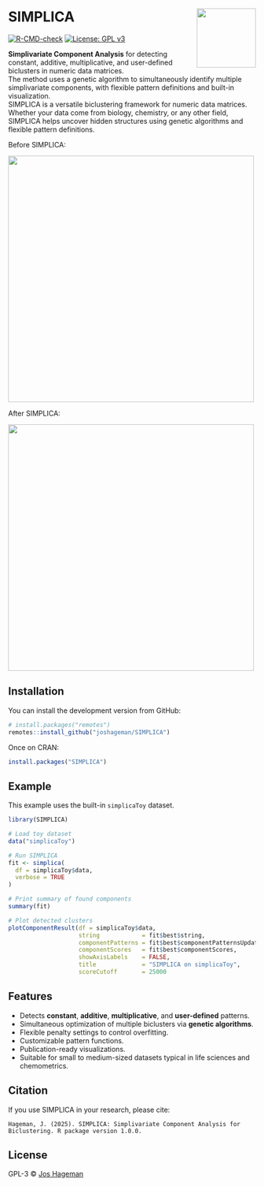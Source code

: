 # SIMPLICA <img src="man/figures/logo.png" align="right" height="120" />

[![R-CMD-check](https://github.com/joshageman/SIMPLICA/actions/workflows/R-CMD-check.yaml/badge.svg)](https://github.com/joshageman/SIMPLICA/actions)
[![License: GPL v3](https://img.shields.io/badge/License-GPLv3-blue.svg)](https://www.gnu.org/licenses/gpl-3.0)

**Simplivariate Component Analysis** for detecting constant, additive, multiplicative, and user-defined biclusters in numeric data matrices.  
The method uses a genetic algorithm to simultaneously identify multiple simplivariate components, with flexible pattern definitions and built-in visualization.  
SIMPLICA is a versatile biclustering framework for numeric data matrices. Whether your data come from biology, chemistry, or any other field, SIMPLICA helps uncover hidden structures using genetic algorithms and flexible pattern definitions.

Before SIMPLICA:

[<img src="https://github.com/user-attachments/assets/bc2e6154-2198-4cec-b9b7-f4373140a872" width="500"/>]([image.png](https://github.com/user-attachments/assets/bc2e6154-2198-4cec-b9b7-f4373140a872))

After SIMPLICA:

[<img src="https://github.com/user-attachments/assets/5f700440-b06a-40ab-9ab9-56ea1bc0df63" width="500"/>]([image.png](https://github.com/user-attachments/assets/5f700440-b06a-40ab-9ab9-56ea1bc0df63))

## Installation

You can install the development version from GitHub:

```r
# install.packages("remotes")
remotes::install_github("joshageman/SIMPLICA")
```

Once on CRAN:

```r
install.packages("SIMPLICA")
```

## Example

This example uses the built-in `simplicaToy` dataset.

```r
library(SIMPLICA)

# Load toy dataset
data("simplicaToy")

# Run SIMPLICA
fit <- simplica(
  df = simplicaToy$data,
  verbose = TRUE
)

# Print summary of found components
summary(fit)

# Plot detected clusters
plotComponentResult(df = simplicaToy$data,
                    string            = fit$best$string,
                    componentPatterns = fit$best$componentPatternsUpdated,
                    componentScores   = fit$best$componentScores,
                    showAxisLabels    = FALSE,
                    title             = "SIMPLICA on simplicaToy",
                    scoreCutoff       = 25000
```

## Features

- Detects **constant**, **additive**, **multiplicative**, and **user-defined** patterns.
- Simultaneous optimization of multiple biclusters via **genetic algorithms**.
- Flexible penalty settings to control overfitting.
- Customizable pattern functions.
- Publication-ready visualizations.
- Suitable for small to medium-sized datasets typical in life sciences and chemometrics.

## Citation

If you use SIMPLICA in your research, please cite:

```
Hageman, J. (2025). SIMPLICA: Simplivariate Component Analysis for Biclustering. R package version 1.0.0.
```

## License

GPL-3 © [Jos Hageman](https://github.com/joshageman)
